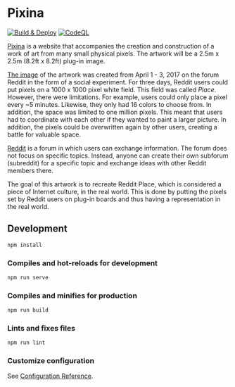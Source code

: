 # Pixina

[![Build & Deploy](https://github.com/Sharknoon/pixina/actions/workflows/build-and-deploy.yml/badge.svg)](https://github.com/Sharknoon/pixina/actions/workflows/build-and-deploy.yml)
[![CodeQL](https://github.com/Sharknoon/pixina/actions/workflows/codeql-analysis.yml/badge.svg)](https://github.com/Sharknoon/pixina/actions/workflows/codeql-analysis.yml)

[Pixina](https://pixina.app) is a website that accompanies the creation and construction of a work of art from many small physical pixels. The artwork will be a 2.5m x 2.5m (8.2ft x 8.2ft) plug-in image.

[The image](https://www.reddit.com/r/place/) of the artwork was created from April 1 - 3, 2017 on the forum Reddit in the form of a social experiment. For three days, Reddit users could put pixels on a 1000 x 1000 pixel white field. This field was called *Place*. However, there were limitations. For example, users could only place a pixel every ~5 minutes. Likewise, they only had 16 colors to choose from. In addition, the space was limited to one million pixels. This meant that users had to coordinate with each other if they wanted to paint a larger picture. In addition, the pixels could be overwritten again by other users, creating a battle for valuable space.

[Reddit](https://reddit.com) is a forum in which users can exchange information. The forum does not focus on specific topics. Instead, anyone can create their own subforum (subreddit) for a specific topic and exchange ideas with other Reddit members there.

The goal of this artwork is to recreate Reddit Place, which is considered a piece of Internet culture, in the real world. This is done by putting the pixels set by Reddit users on plug-in boards and thus having a representation in the real world.

## Development

```bash
npm install
```

### Compiles and hot-reloads for development

```bash
npm run serve
```

### Compiles and minifies for production

```bash
npm run build
```

### Lints and fixes files

```bash
npm run lint
```

### Customize configuration

See [Configuration Reference](https://cli.vuejs.org/config/).
